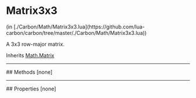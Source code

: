 <link href="../../style.css" rel="stylesheet" type="text/css"/>
<h1 class="class-title">Matrix3x3</h1>
<span class="file-link">(in [./Carbon/Math/Matrix3x3.lua](https://github.com/lua-carbon/carbon/tree/master/./Carbon/Math/Matrix3x3.lua))</span><br/>

A 3x3 row-major matrix.

<span class="bold">Inherits <a href="Classes/Math.Matrix">Math.Matrix</a></span>

<hr />
## Methods
[none]

<hr />
## Properties
[none]